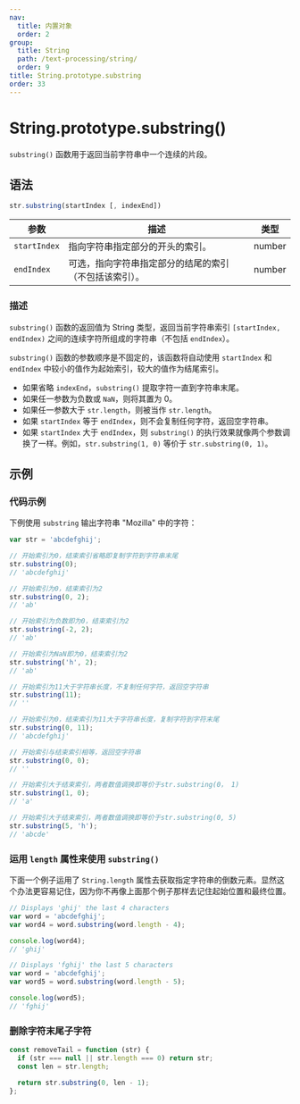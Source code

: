 ```yaml
---
nav:
  title: 内置对象
  order: 2
group:
  title: String
  path: /text-processing/string/
  order: 9
title: String.prototype.substring
order: 33
---
```


# String.prototype.substring()

`substring()` 函数用于返回当前字符串中一个连续的片段。

## 语法

```js
str.substring(startIndex [, indexEnd])
```

| 参数         | 描述                                                   | 类型   |
| ------------ | ------------------------------------------------------ | ------ |
| `startIndex` | 指向字符串指定部分的开头的索引。                       | number |
| `endIndex`   | 可选，指向字符串指定部分的结尾的索引（不包括该索引）。 | number |

### 描述

`substring()` 函数的返回值为 String 类型，返回当前字符串索引 `[startIndex, endIndex)` 之间的连续字符所组成的字符串（不包括 `endIndex`）。

`substring()` 函数的参数顺序是不固定的，该函数将自动使用 `startIndex` 和 `endIndex` 中较小的值作为起始索引，较大的值作为结尾索引。

- 如果省略 `indexEnd`，`substring()` 提取字符一直到字符串末尾。
- 如果任一参数为负数或 `NaN`，则将其置为 0。
- 如果任一参数大于 `str.length`，则被当作 `str.length`。
- 如果 `startIndex` 等于 `endIndex`，则不会复制任何字符，返回空字符串。
- 如果 `startIndex` 大于 `endIndex`，则 `substring()` 的执行效果就像两个参数调换了一样。例如，`str.substring(1, 0)` 等价于 `str.substring(0, 1)`。

## 示例

### 代码示例

下例使用 `substring` 输出字符串 "Mozilla" 中的字符：

```js
var str = 'abcdefghij';

// 开始索引为0，结束索引省略即复制字符到字符串末尾
str.substring(0);
// 'abcdefghij'

// 开始索引为0，结束索引为2
str.substring(0, 2);
// 'ab'

// 开始索引为负数即为0，结束索引为2
str.substring(-2, 2);
// 'ab'

// 开始索引为NaN即为0，结束索引为2
str.substring('h', 2);
// 'ab'

// 开始索引为11大于字符串长度，不复制任何字符，返回空字符串
str.substring(11);
// ''

// 开始索引为0，结束索引为11大于字符串长度，复制字符到字符末尾
str.substring(0, 11);
// 'abcdefghij'

// 开始索引与结束索引相等，返回空字符串
str.substring(0, 0);
// ''

// 开始索引大于结束索引，两者数值调换即等价于str.substring(0， 1)
str.substring(1, 0);
// 'a'

// 开始索引大于结束索引，两者数值调换即等价于str.substring(0, 5)
str.substring(5, 'h');
// 'abcde'
```

### 运用 `length` 属性来使用 `substring()`

下面一个例子运用了 `String.length` 属性去获取指定字符串的倒数元素。显然这个办法更容易记住，因为你不再像上面那个例子那样去记住起始位置和最终位置。

```js
// Displays 'ghij' the last 4 characters
var word = 'abcdefghij';
var word4 = word.substring(word.length - 4);

console.log(word4);
// 'ghij'

// Displays 'fghij' the last 5 characters
var word = 'abcdefghij';
var word5 = word.substring(word.length - 5);

console.log(word5);
// 'fghij'
```

### 删除字符末尾子字符

```js
const removeTail = function (str) {
  if (str === null || str.length === 0) return str;
  const len = str.length;

  return str.substring(0, len - 1);
};
```
